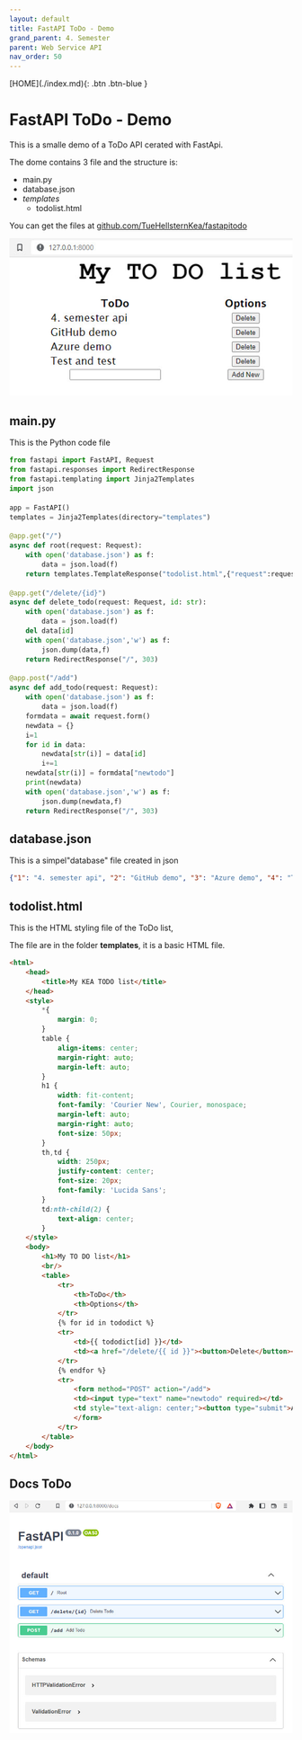```yaml
---
layout: default
title: FastAPI ToDo - Demo
grand_parent: 4. Semester
parent: Web Service API
nav_order: 50
---
```


<span class="fs-1">
[HOME](./index.md){: .btn .btn-blue }
</span>

# FastAPI ToDo - Demo
This is a smalle demo of a ToDo API cerated with FastApi.

The dome contains 3 file and the structure is:

- main.py
- database.json
- *templates*
    - todolist.html

You can get the files at [github.com/TueHellsternKea/fastapitodo](https://github.com/TueHellsternKea/fastapitodo)

![](./_image/fastapitodo.jpg)

## main.py
This is the Python code file

```python
from fastapi import FastAPI, Request
from fastapi.responses import RedirectResponse
from fastapi.templating import Jinja2Templates
import json

app = FastAPI()
templates = Jinja2Templates(directory="templates")

@app.get("/")
async def root(request: Request):
    with open('database.json') as f:
        data = json.load(f)
    return templates.TemplateResponse("todolist.html",{"request":request,"tododict":data})

@app.get("/delete/{id}")
async def delete_todo(request: Request, id: str):
    with open('database.json') as f:
        data = json.load(f)
    del data[id]
    with open('database.json','w') as f:
        json.dump(data,f)
    return RedirectResponse("/", 303)

@app.post("/add")
async def add_todo(request: Request):
    with open('database.json') as f:
        data = json.load(f)
    formdata = await request.form()
    newdata = {}
    i=1
    for id in data:
        newdata[str(i)] = data[id]
        i+=1
    newdata[str(i)] = formdata["newtodo"]
    print(newdata)
    with open('database.json','w') as f:
        json.dump(newdata,f)
    return RedirectResponse("/", 303)
```

## database.json
This is a simpel"database" file created in json

```json
{"1": "4. semester api", "2": "GitHub demo", "3": "Azure demo", "4": "Test and test"}
```

## todolist.html
This is the HTML styling file of the ToDo list,

The file are in the folder **templates**, it is a basic HTML file.

```html
<html>
    <head>
        <title>My KEA TODO list</title>
    </head>
    <style>
        *{
            margin: 0;
        }
        table {
            align-items: center;
            margin-right: auto;
            margin-left: auto;
        }
        h1 {
            width: fit-content;
            font-family: 'Courier New', Courier, monospace;
            margin-left: auto;
            margin-right: auto;
            font-size: 50px;
        }
        th,td {
            width: 250px;
            justify-content: center;
            font-size: 20px;
            font-family: 'Lucida Sans';
        }
        td:nth-child(2) {
            text-align: center;
        }
    </style>
    <body>
        <h1>My TO DO list</h1>
        <br/>
        <table>
            <tr>
                <th>ToDo</th>
                <th>Options</th>
            </tr>
            {% for id in tododict %}
            <tr>
                <td>{{ tododict[id] }}</td>
                <td><a href="/delete/{{ id }}"><button>Delete</button></a></td>
            </tr>
            {% endfor %}
            <tr>
                <form method="POST" action="/add">
                <td><input type="text" name="newtodo" required></td>
                <td style="text-align: center;"><button type="submit">Add New</button></td>
                </form>
            </tr>
        </table>
    </body>
</html>
```

## Docs ToDo
![](./_image/tododocs.jpg)
